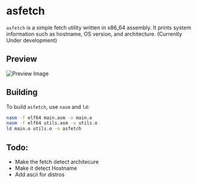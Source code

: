 # asfetch

`asfetch` is a simple fetch utility written in x86_64 assembly. It prints system information such as hostname, OS version, and architecture. (Currently Under development)
## Preview
![Preview Image](https://github.com/rudy-in/asfetch/blob/master/assests/preview.png)
## Building

To build `asfetch`, use `nasm` and `ld`:

```bash
nasm -f elf64 main.asm -o main.o
nasm -f elf64 utils.asm -o utils.o
ld main.o utils.o -o asfetch
```

## Todo:

- Make the fetch detect architecure
- Make it detect Hostname
- Add ascii for distros
